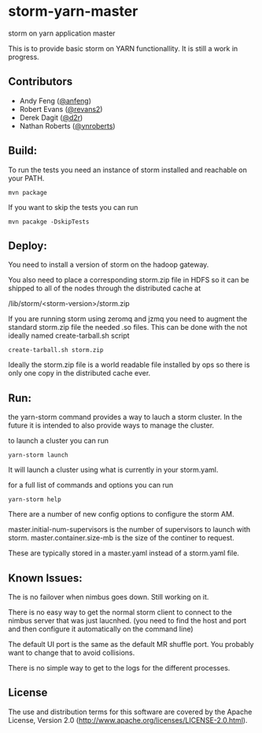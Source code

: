 <!--
  Copyright (c) 2013 Yahoo! Inc. All Rights Reserved.

  Licensed under the Apache License, Version 2.0 (the "License");
  you may not use this file except in compliance with the License.
  You may obtain a copy of the License at

    http://www.apache.org/licenses/LICENSE-2.0

  Unless required by applicable law or agreed to in writing, software
  distributed under the License is distributed on an "AS IS" BASIS,
  WITHOUT WARRANTIES OR CONDITIONS OF ANY KIND, either express or implied.
  See the License for the specific language governing permissions and
  limitations under the License. See accompanying LICENSE file.
-->
storm-yarn-master
=================
storm on yarn application master

This is to provide basic storm on YARN functionallity.  It is still a work
in progress.


## Contributors

* Andy Feng ([@anfeng](https://github.com/anfeng))
* Robert Evans ([@revans2](https://github.com/revans2))
* Derek Dagit ([@d2r](https://github.com/d2r))
* Nathan Roberts ([@ynroberts](https://github.com/ynroberts))

## Build:

To run the tests you need an instance of storm installed and reachable on your PATH.

    mvn package

If you want to skip the tests you can run

    mvn pacakge -DskipTests

## Deploy:

You need to install a version of storm on the hadoop gateway.

You also need to place a corresponding storm.zip file in HDFS so it can be
shipped to all of the nodes through the distributed cache at

/lib/storm/&lt;storm-version&gt;/storm.zip

If you are running storm using zeromq and jzmq you need to augment the standard
storm.zip file the needed .so files. This can be done with the not ideally
named create-tarball.sh script

    create-tarball.sh storm.zip

Ideally the storm.zip file is a world readable file installed by ops so there is
only one copy in the distributed cache ever.

## Run:

the yarn-storm command provides a way to lauch a storm cluster.  In the future
it is intended to also provide ways to manage the cluster.

to launch a cluster you can run

    yarn-storm launch

It will launch a cluster using what is currently in your storm.yaml.

for a full list of commands and options you can run

    yarn-storm help

There are a number of new config options to configure the storm AM.

master.initial-num-supervisors is the number of supervisors to launch with storm.
master.container.size-mb is the size of the continer to request.

These are typically stored in a master.yaml instead of a storm.yaml file.

## Known Issues:

The is no failover when nimbus goes down. Still working on it.

There is no easy way to get the normal storm client to connect to the 
nimbus server that was just laucnhed.  (you need to find the host and port
and then configure it automatically on the command line)

The default UI port is the same as the default MR shuffle port.  You
probably want to change that to avoid collisions.

There is no simple way to get to the logs for the different processes.

## License

The use and distribution terms for this software are covered by the
Apache License, Version 2.0 (http://www.apache.org/licenses/LICENSE-2.0.html).

